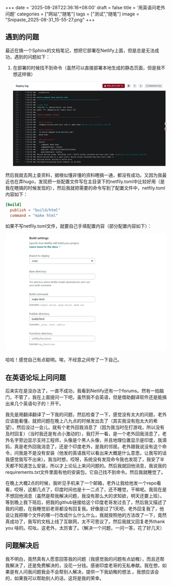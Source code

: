 +++
date = '2025-08-28T22:36:16+08:00'
draft = false
title = '用英语问老外问题'
categories = ["网站","随笔"]
tags = ["测试","随笔"]
image = "Snipaste_2025-08-31_15-55-27.png"
+++

## 遇到的问题

最近在搞一个Sphinx的文档笔记，想把它部署在Netlify上面，但是总是无法成功，遇到的问题如下：

1. 在部署的时候找不到命令（虽然可以直接部署本地生成的静态页面，但是我不想这样做）

   ![image-20250831161343182](imgs/image-deploglog-20250831161343182.png)

然后我就去网上查资料，据根似懂非懂的资料瞎搞一通，都没有成功。又因为我最近也在弄hugo，发现把一些配置文件写在主目录下的netfily.toml中比较好用（是我在瞎搞的时候发现的），然后我就把需要的命令写到了配置文件中，netfily.toml内容如下：

```toml
[build]
  publish = "build/html"
  command = "make html"
```

如果不写netfily.toml文件，就要自己手填配置内容（部分配置内容如下）：

![](imgs/image-1757156060944.png)

哈哈！感觉自己有点聪明。唉，不经意之间夸了一下自己。

## 在英语论坛上问问题

后来实在是没办法了，一直不成功，我看到Netlify还有一个forums。然有一拍脑门，不管了，我在上面提问一下吧，虽然我不会英语，但是借助翻译软件还是能搞出来几个英语句子的！开干。

我先是用翻译翻译了一下我的问题，然后检查了一下，感觉没有太大的问题，老外应该能看懂，就把问题在晚上八九点的时候发出去了（其实我没有抱太大的希望）。然后没过一会儿，就有个老外回我消息了（因为我当时在打游戏，所以没有及时回复）（当时我还是有点小激动的），我打开一看，是一个老外回我消息了，老外名字旁边显示支持工程师，头像是个黑人头像，并且地理位置显示是印度，我滴妈，真是老外回我消息了，还是个印度老外，是我的邻居。老外跟我说没有这个命令，问我是不是没有安装（他发的英语我可以看出来大概是什么意思，让我写的话我感觉我写不出来）。我当时想，哎呀，系统没有发现命令我也发现了，我安了半天都不知道怎么安装，所以才上论坛上来问问题的。然后我就回他消息，我说我的requirements.txt文件里面有他的安装包，它自己找不到命令。然后我就睡觉了。

在晚上大概2点的时候，我听见手机来了一个邮箱，老外让我给他发一个repo看看，哎呀，这都几点了，印度时间也是十一二点了，还不睡觉，干嘛呢。我现在是不想回他消息（虽然是帮我解决问题，我没有那么大的求知欲，明天还要上班）。等到晚上我下班后，把我的github链接给这个印度老哥发过去了，然后我又描述了我的问题，在我睡觉前老哥都没有回复我。好像是过了1天吧，老外回复我了，他说让我把哪个文件的哪一行改成什么什么什么，我就按照他的方法改了一下，竟然真成功了，我写的文档上线了互联网，太不可思议了。然后我就又回复老外thank you 啥的。哎吆，这老外，太厉害了。（解决一个问题，一问一答，花了好几天）

## 问题解决后

我不明白，竟然真有人愿意回答我的问题（我感觉我的问题有点幼稚），而且还帮我解决了，还是免费解决的，没花一分钱。感谢印度老哥的无私奉献。我在想，如果是有人问我问题我会不会帮别人解决，提供一下我幼稚的想法 。我想应该会的，如果我可以帮助别人的话，这将是我的荣幸。













